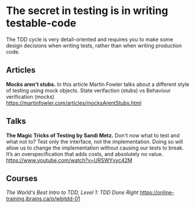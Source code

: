 # The secret in testing is in writing testable-code

The TDD cycle is very detail-oriented and requires you to make some design decisions when writing tests, rather than when writing production code.

## Articles

**Mocks aren't stubs.** In this article Martin Fowler talks about a different style of testing using mock objects. State verifaction (stubs) vs Behaviour verification (mocks) https://martinfowler.com/articles/mocksArentStubs.html

## Talks

**The Magic Tricks of Testing by Sandi Metz.** Don't now what to test and what not to? Test only the interface, not the implementation. Doing so will allow us to change the implementation without causing our tests to break. It’s an overspecification that adds costs, and absolutely no value. https://www.youtube.com/watch?v=URSWYvyc42M

## Courses

*The World's Best Intro to TDD, Level 1: TDD Done Right* https://online-training.jbrains.ca/p/wbitdd-01
